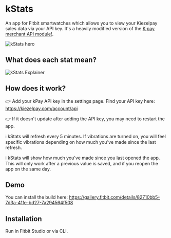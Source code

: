# kStats

An app for Fitbit smartwatches which allows you to view your Kiezelpay sales data via your API key. It's a heavily modified version of the [K·pay merchant API module!](https://github.com/KiezelPay/fitbit_kpay_merchant_api).

![kStats hero](https://reno.watch/kStats.jpg)

## What does each stat mean?

![kStats Explainer](https://reno.watch/kStats-explainer.png)

## How does it work?

👉 Add your kPay API key in the settings page. Find your API key here: https://kiezelpay.com/account/api

👉 If it doesn't update after adding the API key, you may need to restart the app.

ℹ️ kStats will refresh every 5 minutes. If vibrations are turned on, you will feel specific vibrations depending on how much you've made since the last refresh.

ℹ️ kStats will show how much you've made since you last opened the app. This will only work after a previous value is saved, and if you reopen the app on the same day.  

## Demo

You can install the build here: https://gallery.fitbit.com/details/82710bb5-7d3a-41fe-bd27-7a294564f508

## Installation

Run in Fitbit Studio or via CLI.
